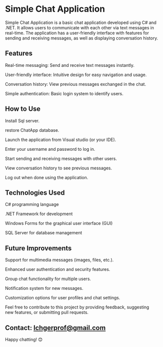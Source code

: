 # Simple Chat Application

Simple Chat Application is a basic chat application developed using C# and .NET. It allows users to communicate with each other via text messages in real-time. The application has a user-friendly interface with features for sending and receiving messages, as well as displaying conversation history.

## Features
Real-time messaging: Send and receive text messages instantly.

User-friendly interface: Intuitive design for easy navigation and usage.

Conversation history: View previous messages exchanged in the chat.

Simple authentication: Basic login system to identify users.

## How to Use
Install Sql server.

restore ChatApp database.

Launch the application from Visual studio (or your IDE).

Enter your username and password to log in.

Start sending and receiving messages with other users.

View conversation history to see previous messages.

Log out when done using the application.

## Technologies Used
C# programming language

.NET Framework for development

Windows Forms for the graphical user interface (GUI)

SQL Server for database management

## Future Improvements
Support for multimedia messages (images, files, etc.).

Enhanced user authentication and security features.

Group chat functionality for multiple users.

Notification system for new messages.

Customization options for user profiles and chat settings.

Feel free to contribute to this project by providing feedback, suggesting new features, or submitting pull requests.


## Contact: lchgerprof@gmail.com

Happy chatting! 😊
